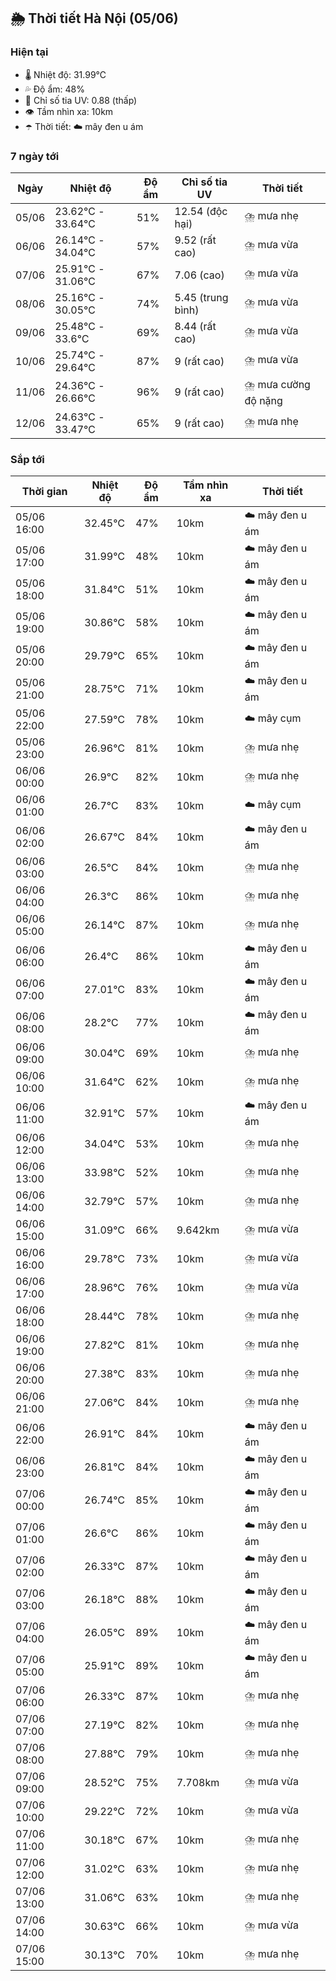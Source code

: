 ## 🌦️ Thời tiết Hà Nội (05/06)

### Hiện tại

- 🌡️ Nhiệt độ: 31.99℃
- 💦 Độ ẩm: 48%
- 🌟 Chỉ số tia UV: 0.88 (thấp)
- 👁️ Tầm nhìn xa: 10km
- ☂️ Thời tiết: ☁️ mây đen u ám

### 7 ngày tới

| Ngày | Nhiệt độ | Độ ẩm | Chỉ số tia UV | Thời tiết |
| --- | --- | --- | --- | --- |
| 05/06 | 23.62℃ - 33.64℃ | 51% | 12.54 (độc hại) | ⛈️ mưa nhẹ |
| 06/06 | 26.14℃ - 34.04℃ | 57% | 9.52 (rất cao) | ⛈️ mưa vừa |
| 07/06 | 25.91℃ - 31.06℃ | 67% | 7.06 (cao) | ⛈️ mưa vừa |
| 08/06 | 25.16℃ - 30.05℃ | 74% | 5.45 (trung bình) | ⛈️ mưa vừa |
| 09/06 | 25.48℃ - 33.6℃ | 69% | 8.44 (rất cao) | ⛈️ mưa vừa |
| 10/06 | 25.74℃ - 29.64℃ | 87% | 9 (rất cao) | ⛈️ mưa vừa |
| 11/06 | 24.36℃ - 26.66℃ | 96% | 9 (rất cao) | ⛈️ mưa cường độ nặng |
| 12/06 | 24.63℃ - 33.47℃ | 65% | 9 (rất cao) | ⛈️ mưa nhẹ |

### Sắp tới

| Thời gian | Nhiệt độ | Độ ẩm | Tầm nhìn xa | Thời tiết |
| --- | --- | --- | --- | --- |
| 05/06 16:00 | 32.45℃ | 47% | 10km | ☁️ mây đen u ám |
| 05/06 17:00 | 31.99℃ | 48% | 10km | ☁️ mây đen u ám |
| 05/06 18:00 | 31.84℃ | 51% | 10km | ☁️ mây đen u ám |
| 05/06 19:00 | 30.86℃ | 58% | 10km | ☁️ mây đen u ám |
| 05/06 20:00 | 29.79℃ | 65% | 10km | ☁️ mây đen u ám |
| 05/06 21:00 | 28.75℃ | 71% | 10km | ☁️ mây đen u ám |
| 05/06 22:00 | 27.59℃ | 78% | 10km | ☁️ mây cụm |
| 05/06 23:00 | 26.96℃ | 81% | 10km | ⛈️ mưa nhẹ |
| 06/06 00:00 | 26.9℃ | 82% | 10km | ⛈️ mưa nhẹ |
| 06/06 01:00 | 26.7℃ | 83% | 10km | ☁️ mây cụm |
| 06/06 02:00 | 26.67℃ | 84% | 10km | ☁️ mây đen u ám |
| 06/06 03:00 | 26.5℃ | 84% | 10km | ⛈️ mưa nhẹ |
| 06/06 04:00 | 26.3℃ | 86% | 10km | ⛈️ mưa nhẹ |
| 06/06 05:00 | 26.14℃ | 87% | 10km | ⛈️ mưa nhẹ |
| 06/06 06:00 | 26.4℃ | 86% | 10km | ☁️ mây đen u ám |
| 06/06 07:00 | 27.01℃ | 83% | 10km | ☁️ mây đen u ám |
| 06/06 08:00 | 28.2℃ | 77% | 10km | ☁️ mây đen u ám |
| 06/06 09:00 | 30.04℃ | 69% | 10km | ⛈️ mưa nhẹ |
| 06/06 10:00 | 31.64℃ | 62% | 10km | ⛈️ mưa nhẹ |
| 06/06 11:00 | 32.91℃ | 57% | 10km | ☁️ mây đen u ám |
| 06/06 12:00 | 34.04℃ | 53% | 10km | ⛈️ mưa nhẹ |
| 06/06 13:00 | 33.98℃ | 52% | 10km | ⛈️ mưa nhẹ |
| 06/06 14:00 | 32.79℃ | 57% | 10km | ⛈️ mưa nhẹ |
| 06/06 15:00 | 31.09℃ | 66% | 9.642km | ⛈️ mưa vừa |
| 06/06 16:00 | 29.78℃ | 73% | 10km | ⛈️ mưa vừa |
| 06/06 17:00 | 28.96℃ | 76% | 10km | ⛈️ mưa vừa |
| 06/06 18:00 | 28.44℃ | 78% | 10km | ⛈️ mưa nhẹ |
| 06/06 19:00 | 27.82℃ | 81% | 10km | ⛈️ mưa nhẹ |
| 06/06 20:00 | 27.38℃ | 83% | 10km | ⛈️ mưa nhẹ |
| 06/06 21:00 | 27.06℃ | 84% | 10km | ⛈️ mưa nhẹ |
| 06/06 22:00 | 26.91℃ | 84% | 10km | ☁️ mây đen u ám |
| 06/06 23:00 | 26.81℃ | 84% | 10km | ☁️ mây đen u ám |
| 07/06 00:00 | 26.74℃ | 85% | 10km | ☁️ mây đen u ám |
| 07/06 01:00 | 26.6℃ | 86% | 10km | ☁️ mây đen u ám |
| 07/06 02:00 | 26.33℃ | 87% | 10km | ☁️ mây đen u ám |
| 07/06 03:00 | 26.18℃ | 88% | 10km | ☁️ mây đen u ám |
| 07/06 04:00 | 26.05℃ | 89% | 10km | ☁️ mây đen u ám |
| 07/06 05:00 | 25.91℃ | 89% | 10km | ☁️ mây đen u ám |
| 07/06 06:00 | 26.33℃ | 87% | 10km | ⛈️ mưa nhẹ |
| 07/06 07:00 | 27.19℃ | 82% | 10km | ⛈️ mưa nhẹ |
| 07/06 08:00 | 27.88℃ | 79% | 10km | ⛈️ mưa nhẹ |
| 07/06 09:00 | 28.52℃ | 75% | 7.708km | ⛈️ mưa vừa |
| 07/06 10:00 | 29.22℃ | 72% | 10km | ⛈️ mưa vừa |
| 07/06 11:00 | 30.18℃ | 67% | 10km | ⛈️ mưa nhẹ |
| 07/06 12:00 | 31.02℃ | 63% | 10km | ⛈️ mưa nhẹ |
| 07/06 13:00 | 31.06℃ | 63% | 10km | ⛈️ mưa nhẹ |
| 07/06 14:00 | 30.63℃ | 66% | 10km | ⛈️ mưa vừa |
| 07/06 15:00 | 30.13℃ | 70% | 10km | ⛈️ mưa nhẹ |
